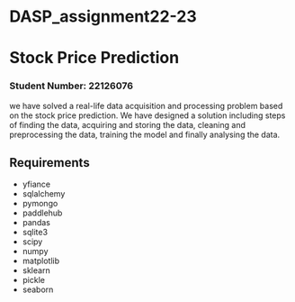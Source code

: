 # DASP_assignment22-23

# Stock Price Prediction

### Student Number: 22126076

we have solved a real-life data acquisition and processing problem based on the stock price prediction. We have designed a solution including steps of finding the data, acquiring and storing the data, cleaning and preprocessing the data, training the model and finally analysing the data.


## Requirements
* yfiance
* sqlalchemy
* pymongo
* paddlehub
* pandas
* sqlite3
* scipy
* numpy
* matplotlib
* sklearn
* pickle
* seaborn

